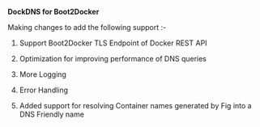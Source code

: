 **DockDNS for Boot2Docker**

Making changes to add the following support :-

1. Support Boot2Docker TLS Endpoint of Docker REST API

2. Optimization for improving performance of DNS queries

3. More Logging

4. Error Handling

5. Added support for resolving Container names generated by Fig into a DNS Friendly name 

